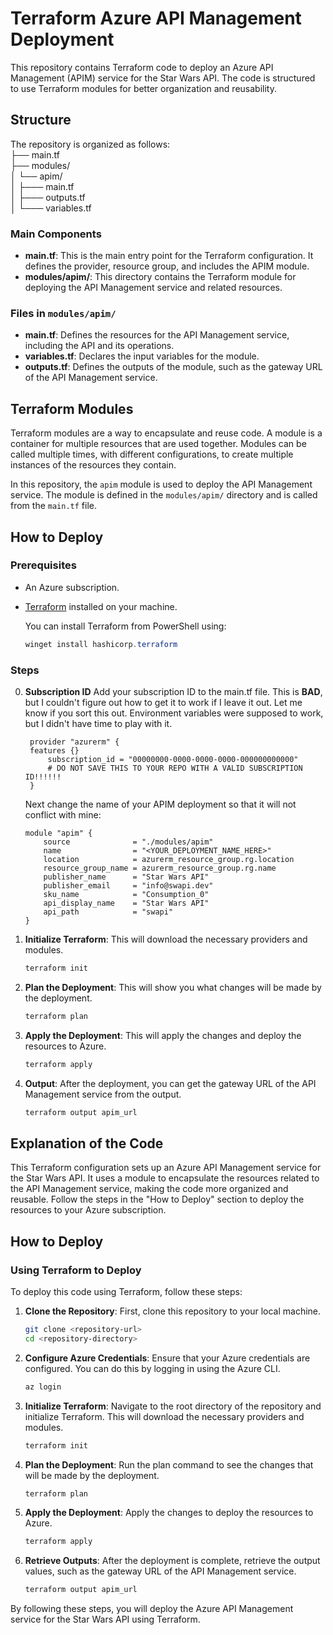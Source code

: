 # Terraform Azure API Management Deployment

This repository contains Terraform code to deploy an Azure API Management (APIM) service for the Star Wars API. The code is structured to use Terraform modules for better organization and reusability.

## Structure

The repository is organized as follows:  
├── main.tf  
├── modules/  
│ └── apim/  
│ ├─── main.tf  
│ ├─── outputs.tf   
│ └─── variables.tf   


### Main Components

- **main.tf**: This is the main entry point for the Terraform configuration. It defines the provider, resource group, and includes the APIM module.
- **modules/apim/**: This directory contains the Terraform module for deploying the API Management service and related resources.

### Files in `modules/apim/`

- **main.tf**: Defines the resources for the API Management service, including the API and its operations.
- **variables.tf**: Declares the input variables for the module.
- **outputs.tf**: Defines the outputs of the module, such as the gateway URL of the API Management service.

## Terraform Modules

Terraform modules are a way to encapsulate and reuse code. A module is a container for multiple resources that are used together. Modules can be called multiple times, with different configurations, to create multiple instances of the resources they contain.

In this repository, the `apim` module is used to deploy the API Management service. The module is defined in the `modules/apim/` directory and is called from the `main.tf` file.

## How to Deploy

### Prerequisites

- An Azure subscription.
- [Terraform](https://www.terraform.io/downloads.html) installed on your machine.  
  
  You can install Terraform from PowerShell using:
  ```powershell
  winget install hashicorp.terraform
  ```


### Steps

0. **Subscription ID** Add your subscription ID to the main.tf file. This is **BAD**, but I couldn't figure out how to get it to work if I leave it out. Let me know if you sort this out. Environment variables were supposed to work, but I didn't have time to play with it.
   ```hcl
    provider "azurerm" {
    features {}
        subscription_id = "00000000-0000-0000-0000-000000000000"
        # DO NOT SAVE THIS TO YOUR REPO WITH A VALID SUBSCRIPTION ID!!!!!!
    }
    ```

    Next change the name of your APIM deployment so that it will not conflict with mine:
    ```hcl
    module "apim" {
        source              = "./modules/apim"
        name                = "<YOUR_DEPLOYMENT_NAME_HERE>"
        location            = azurerm_resource_group.rg.location
        resource_group_name = azurerm_resource_group.rg.name
        publisher_name      = "Star Wars API"
        publisher_email     = "info@swapi.dev"
        sku_name            = "Consumption_0"
        api_display_name    = "Star Wars API"
        api_path            = "swapi"  
    }
    ```

1. **Initialize Terraform**: This will download the necessary providers and modules.
    ```sh
    terraform init
    ```

2. **Plan the Deployment**: This will show you what changes will be made by the deployment.
    ```sh
    terraform plan
    ```

3. **Apply the Deployment**: This will apply the changes and deploy the resources to Azure.
    ```sh
    terraform apply
    ```

4. **Output**: After the deployment, you can get the gateway URL of the API Management service from the output.
    ```sh
    terraform output apim_url
    ```

## Explanation of the Code

This Terraform configuration sets up an Azure API Management service for the Star Wars API. It uses a module to encapsulate the resources related to the API Management service, making the code more organized and reusable. Follow the steps in the "How to Deploy" section to deploy the resources to your Azure subscription.

## How to Deploy
### Using Terraform to Deploy

To deploy this code using Terraform, follow these steps:

1. **Clone the Repository**: First, clone this repository to your local machine.
    ```sh
    git clone <repository-url>
    cd <repository-directory>
    ```

2. **Configure Azure Credentials**: Ensure that your Azure credentials are configured. You can do this by logging in using the Azure CLI.
    ```sh
    az login
    ```

3. **Initialize Terraform**: Navigate to the root directory of the repository and initialize Terraform. This will download the necessary providers and modules.
    ```sh
    terraform init
    ```

4. **Plan the Deployment**: Run the plan command to see the changes that will be made by the deployment.
    ```sh
    terraform plan
    ```

5. **Apply the Deployment**: Apply the changes to deploy the resources to Azure.
    ```sh
    terraform apply
    ```

6. **Retrieve Outputs**: After the deployment is complete, retrieve the output values, such as the gateway URL of the API Management service.
    ```sh
    terraform output apim_url
    ```

By following these steps, you will deploy the Azure API Management service for the Star Wars API using Terraform.